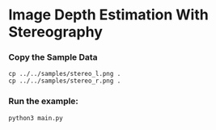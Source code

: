 # Image Depth Estimation With Stereography

### Copy the Sample Data
```
cp ../../samples/stereo_l.png .
cp ../../samples/stereo_r.png .
```

### Run the example:
```bash
python3 main.py
```
